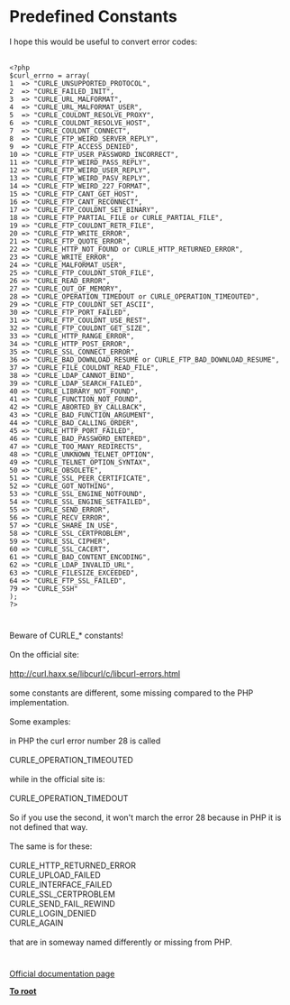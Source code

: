 # Predefined Constants



I hope this would be useful to convert error codes:<br><br>

```
<?php
$curl_errno = array(
1  => "CURLE_UNSUPPORTED_PROTOCOL",
2  => "CURLE_FAILED_INIT",
3  => "CURLE_URL_MALFORMAT",
4  => "CURLE_URL_MALFORMAT_USER",
5  => "CURLE_COULDNT_RESOLVE_PROXY",
6  => "CURLE_COULDNT_RESOLVE_HOST",
7  => "CURLE_COULDNT_CONNECT",
8  => "CURLE_FTP_WEIRD_SERVER_REPLY",
9  => "CURLE_FTP_ACCESS_DENIED",
10 => "CURLE_FTP_USER_PASSWORD_INCORRECT",
11 => "CURLE_FTP_WEIRD_PASS_REPLY",
12 => "CURLE_FTP_WEIRD_USER_REPLY",
13 => "CURLE_FTP_WEIRD_PASV_REPLY",
14 => "CURLE_FTP_WEIRD_227_FORMAT",
15 => "CURLE_FTP_CANT_GET_HOST",
16 => "CURLE_FTP_CANT_RECONNECT",
17 => "CURLE_FTP_COULDNT_SET_BINARY",
18 => "CURLE_FTP_PARTIAL_FILE or CURLE_PARTIAL_FILE",
19 => "CURLE_FTP_COULDNT_RETR_FILE",
20 => "CURLE_FTP_WRITE_ERROR",
21 => "CURLE_FTP_QUOTE_ERROR",
22 => "CURLE_HTTP_NOT_FOUND or CURLE_HTTP_RETURNED_ERROR",
23 => "CURLE_WRITE_ERROR",
24 => "CURLE_MALFORMAT_USER",
25 => "CURLE_FTP_COULDNT_STOR_FILE",
26 => "CURLE_READ_ERROR",
27 => "CURLE_OUT_OF_MEMORY",
28 => "CURLE_OPERATION_TIMEDOUT or CURLE_OPERATION_TIMEOUTED",
29 => "CURLE_FTP_COULDNT_SET_ASCII",
30 => "CURLE_FTP_PORT_FAILED",
31 => "CURLE_FTP_COULDNT_USE_REST",
32 => "CURLE_FTP_COULDNT_GET_SIZE",
33 => "CURLE_HTTP_RANGE_ERROR",
34 => "CURLE_HTTP_POST_ERROR",
35 => "CURLE_SSL_CONNECT_ERROR",
36 => "CURLE_BAD_DOWNLOAD_RESUME or CURLE_FTP_BAD_DOWNLOAD_RESUME",
37 => "CURLE_FILE_COULDNT_READ_FILE",
38 => "CURLE_LDAP_CANNOT_BIND",
39 => "CURLE_LDAP_SEARCH_FAILED",
40 => "CURLE_LIBRARY_NOT_FOUND",
41 => "CURLE_FUNCTION_NOT_FOUND",
42 => "CURLE_ABORTED_BY_CALLBACK",
43 => "CURLE_BAD_FUNCTION_ARGUMENT",
44 => "CURLE_BAD_CALLING_ORDER",
45 => "CURLE_HTTP_PORT_FAILED",
46 => "CURLE_BAD_PASSWORD_ENTERED",
47 => "CURLE_TOO_MANY_REDIRECTS",
48 => "CURLE_UNKNOWN_TELNET_OPTION",
49 => "CURLE_TELNET_OPTION_SYNTAX",
50 => "CURLE_OBSOLETE",
51 => "CURLE_SSL_PEER_CERTIFICATE",
52 => "CURLE_GOT_NOTHING",
53 => "CURLE_SSL_ENGINE_NOTFOUND",
54 => "CURLE_SSL_ENGINE_SETFAILED",
55 => "CURLE_SEND_ERROR",
56 => "CURLE_RECV_ERROR",
57 => "CURLE_SHARE_IN_USE",
58 => "CURLE_SSL_CERTPROBLEM",
59 => "CURLE_SSL_CIPHER",
60 => "CURLE_SSL_CACERT",
61 => "CURLE_BAD_CONTENT_ENCODING",
62 => "CURLE_LDAP_INVALID_URL",
63 => "CURLE_FILESIZE_EXCEEDED",
64 => "CURLE_FTP_SSL_FAILED",
79 => "CURLE_SSH"
);
?>
```
  

#

Beware of CURLE_* constants!<br><br>On the official site:<br><br>http://curl.haxx.se/libcurl/c/libcurl-errors.html<br><br>some constants are different, some missing compared to the PHP implementation.<br><br>Some examples:<br><br>in PHP the curl error number 28 is called<br><br>CURLE_OPERATION_TIMEOUTED<br><br>while in the official site is:<br><br>CURLE_OPERATION_TIMEDOUT<br><br>So if you use the second, it won&apos;t march the error 28 because in PHP it is not defined that way.<br><br>The same is for these:<br><br>CURLE_HTTP_RETURNED_ERROR<br>CURLE_UPLOAD_FAILED<br>CURLE_INTERFACE_FAILED<br>CURLE_SSL_CERTPROBLEM<br>CURLE_SEND_FAIL_REWIND<br>CURLE_LOGIN_DENIED<br>CURLE_AGAIN<br><br>that are in someway named differently or missing from PHP.  

#

[Official documentation page](https://www.php.net/manual/en/curl.constants.php)

**[To root](/README.md)**
